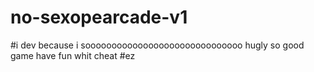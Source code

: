 # no-sexopearcade-v1
#i dev because i soooooooooooooooooooooooooooooo hugly so good game have fun whit cheat
#ez
